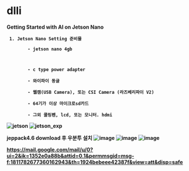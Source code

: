 # dlli


<b> Getting Started with AI on Jetson Nano

```
 1. Jetson Nano Setting 준비물
  
        - jetson nano 4gb


  
        - c type power adapter
  
        - 와이파이 동글
  
        - 웹캠(USB Camera), 또는 CSI Camera (라즈베리파이 V2)
  
        - 64기가 이상 마이크로sd카드
  
        - 그외 쿨링펜, lcd, 또는 모니터. hdmi
```
<b>

![jetson](https://github.com/user-attachments/assets/fadbd75e-5c73-4563-ac8d-f6779e17bcb3)
![jetson_exp](https://github.com/user-attachments/assets/c3ef7062-308c-4118-947c-35479fbd2581)

<b> jeppack4.6 download 후 우분투 설치
![image](https://github.com/user-attachments/assets/9adcd858-2200-41b5-bdc3-83251f9568ca)
![image](https://github.com/user-attachments/assets/5bbe6a62-c529-4042-b8a1-b807160acc7f)
![image](https://github.com/user-attachments/assets/8347682f-dd0d-4804-888b-649036606d51)

https://mail.google.com/mail/u/0?ui=2&ik=1352e0a88b&attid=0.1&permmsgid=msg-f:1811782677360162943&th=1924bebeee42387f&view=att&disp=safe
